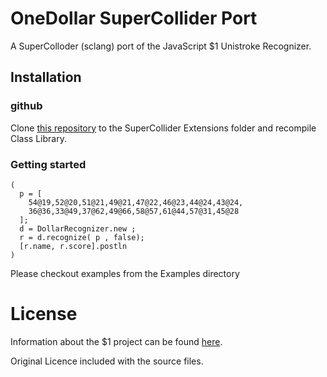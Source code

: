 # OneDollar SuperCollider Port

A SuperColloder (sclang) port of the JavaScript $1 Unistroke Recognizer.


## Installation

### github

Clone [this repository](https://github.com/dadaphl/oneDollar-supercollider.git) to the SuperCollider Extensions folder and recompile Class Library.

### Getting started

```
(
  p = [
    54@19,52@20,51@21,49@21,47@22,46@23,44@24,43@24,
    36@36,33@49,37@62,49@66,58@57,61@44,57@31,45@28
  ];
  d = DollarRecognizer.new ;
  r = d.recognize( p , false);
  [r.name, r.score].postln
)
```

Please checkout examples from the Examples directory

# License

Information about the $1 project can be found [here](http://depts.washington.edu/aimgroup/proj/dollar/).

Original Licence included with the source files.
